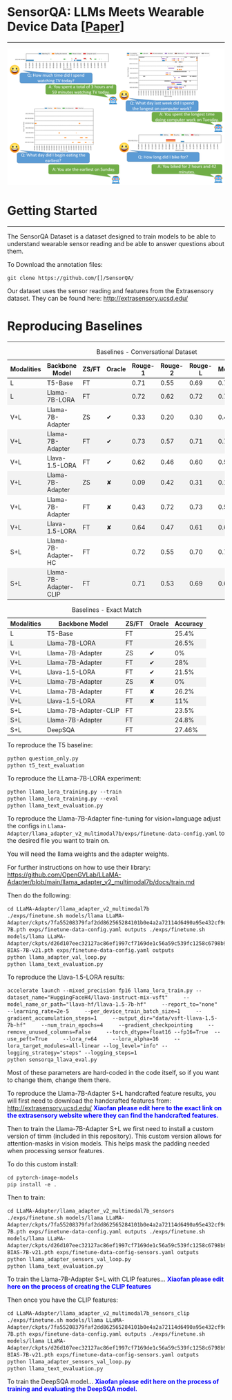 # SensorQA: LLMs Meets Wearable Device Data \[[Paper]()]
***

![image](dataset_example.PNG)


# Getting Started
***
The SensorQA Dataset is a dataset designed to train models to be able to understand wearable sensor reading and be able to answer questions about them.

To Download the annotation files:
    
    git clone https://github.com/[]/SensorQA/

Our dataset uses the sensor reading and features from the Extrasensory dataset. They can be found here: http://extrasensory.ucsd.edu/


# Reproducing Baselines
***
<table>
    <caption>Baselines - Conversational Dataset</caption>
    <thead>
        <tr>
            <th>Modalities</th>
            <th>Backbone Model</th>
            <th>ZS/FT</th>
            <th>Oracle</th>
            <th>Rouge-1</th>
            <th>Rouge-2</th>
            <th>Rouge-L</th>
            <th>Meteor</th>
            <th>Bleu</th>
            <th>Exact Match</th>
        </tr>
    </thead>
    <tbody>
        <tr>
            <td>L</td>
            <td>T5-Base</td>
            <td>FT</td>
            <td></td>
            <td>0.71</td>
            <td>0.55</td>
            <td>0.69</td>
            <td>0.70</td>
            <td>0.43</td>
            <td>0.26</td>
        </tr>
        <tr style="background-color: #f2f2f2;">
            <td>L</td>
            <td>Llama-7B-LORA</td>
            <td>FT</td>
            <td></td>
            <td>0.72</td>
            <td>0.62</td>
            <td>0.72</td>
            <td>0.72</td>
            <td>0.38</td>
            <td>0.04</td>
        </tr>
        <tr>
            <td>V+L</td>
            <td>Llama-7B-Adapter</td>
            <td>ZS</td>
            <td>✔</td>
            <td>0.33</td>
            <td>0.20</td>
            <td>0.30</td>
            <td>0.44</td>
            <td>0.09</td>
            <td>0</td>
        </tr>
        <tr style="background-color: #f2f2f2;">
            <td>V+L</td>
            <td>Llama-7B-Adapter</td>
            <td>FT</td>
            <td>✔</td>
            <td>0.73</td>
            <td>0.57</td>
            <td>0.71</td>
            <td>0.72</td>
            <td>0.43</td>
            <td>0.14</td>
        </tr>
        <tr>
            <td>V+L</td>
            <td>Llava-1.5-LORA</td>
            <td>FT</td>
            <td>✔</td>
            <td>0.62</td>
            <td>0.46</td>
            <td>0.60</td>
            <td>0.58</td>
            <td>0.35</td>
            <td>0.13</td>
        </tr>
        <tr style="background-color: #f2f2f2;">
            <td>V+L</td>
            <td>Llama-7B-Adapter</td>
            <td>ZS</td>
            <td>✘</td>
            <td>0.09</td>
            <td>0.42</td>
            <td>0.31</td>
            <td>0.19</td>
            <td>0.28</td>
            <td>0</td>
        </tr>
        <tr>
            <td>V+L</td>
            <td>Llama-7B-Adapter</td>
            <td>FT</td>
            <td>✘</td>
            <td>0.43</td>
            <td>0.72</td>
            <td>0.73</td>
            <td>0.57</td>
            <td>0.70</td>
            <td>0.14</td>
        </tr>
        <tr style="background-color: #f2f2f2;">
            <td>V+L</td>
            <td>Llava-1.5-LORA</td>
            <td>FT</td>
            <td>✘</td>
            <td>0.64</td>
            <td>0.47</td>
            <td>0.61</td>
            <td>0.60</td>
            <td>0.35</td>
            <td>0.11</td>
        </tr>
        <tr>
            <td>S+L</td>
            <td>Llama-7B-Adapter-HC</td>
            <td>FT</td>
            <td></td>
            <td>0.72</td>
            <td>0.55</td>
            <td>0.70</td>
            <td>0.71</td>
            <td>0.42</td>
            <td>0.14</td>
        </tr>
        <tr style="background-color: #f2f2f2;">
            <td>S+L</td>
            <td>Llama-7B-Adapter-CLIP</td>
            <td>FT</td>
            <td></td>
            <td>0.71</td>
            <td>0.53</td>
            <td>0.69</td>
            <td>0.69</td>
            <td>0.40</td>
            <td>0.12</td>
        </tr>
    </tbody>
</table>

<table>
    <caption>Baselines - Exact Match</caption>
    <thead>
        <tr>
            <th>Modalities</th>
            <th>Backbone Model</th>
            <th>ZS/FT</th>
            <th>Oracle</th>
            <th>Accuracy</th>
        </tr>
    </thead>
    <tbody>
        <tr>
            <td>L</td>
            <td>T5-Base</td>
            <td>FT</td>
            <td></td>
            <td>25.4%</td>
        </tr>
        <tr style="background-color: #f2f2f2;">
            <td>L</td>
            <td>Llama-7B-LORA</td>
            <td>FT</td>
            <td></td>
            <td>26.5%</td>
        </tr>
        <tr>
            <td>V+L</td>
            <td>Llama-7B-Adapter</td>
            <td>ZS</td>
            <td>✔</td>
            <td>0%</td>
        </tr>
        <tr style="background-color: #f2f2f2;">
            <td>V+L</td>
            <td>Llama-7B-Adapter</td>
            <td>FT</td>
            <td>✔</td>
            <td>28%</td>
        </tr>
        <tr>
            <td>V+L</td>
            <td>Llava-1.5-LORA</td>
            <td>FT</td>
            <td>✔</td>
            <td>21.5%</td>
        </tr>
        <tr style="background-color: #f2f2f2;">
            <td>V+L</td>
            <td>Llama-7B-Adapter</td>
            <td>ZS</td>
            <td>✘</td>
            <td>0%</td>
        </tr>
        <tr>
            <td>V+L</td>
            <td>Llama-7B-Adapter</td>
            <td>FT</td>
            <td>✘</td>
            <td>26.2%</td>
        </tr>
        <tr style="background-color: #f2f2f2;">
            <td>V+L</td>
            <td>Llava-1.5-LORA</td>
            <td>FT</td>
            <td>✘</td>
            <td>11%</td>
        </tr>
        <tr>
            <td>S+L</td>
            <td>Llama-7B-Adapter-CLIP</td>
            <td>FT</td>
            <td></td>
            <td>23.5%</td>
        </tr>
        <tr style="background-color: #f2f2f2;">
            <td>S+L</td>
            <td>Llama-7B-Adapter</td>
            <td>FT</td>
            <td></td>
            <td>24.8%</td>
        </tr>
        <tr>
            <td>S+L</td>
            <td>DeepSQA</td>
            <td>FT</td>
            <td></td>
            <td>27.46%</td>
        </tr>
    </tbody>
</table>


To reproduce the T5 baseline:

    python question_only.py
    python t5_text_evaluation

To reproduce the LLama-7B-LORA experiment:

    python llama_lora_training.py --train
    python llama_lora_training.py --eval
    python llama_text_evaluation.py

To reproduce the Llama-7B-Adapter fine-tuning for vision+language adjust the configs in `Llama-Adapter/llama_adapter_v2_multimodal7b/exps/finetune-data-config.yaml` to the desired file you want to train on.

You will need the llama weights and the adapter weights.

For further instructions on how to use their library: https://github.com/OpenGVLab/LLaMA-Adapter/blob/main/llama_adapter_v2_multimodal7b/docs/train.md

Then do the following:

    cd LLaMA-Adapter/llama_adapter_v2_multimodal7b 
    ./exps/finetune.sh models/llama LLaMA-Adapter/ckpts/7fa55208379faf2dd862565284101b0e4a2a72114d6490a95e432cf9d9b6c813_BIAS-7B.pth exps/finetune-data-config.yaml outputs ./exps/finetune.sh models/llama LLaMA-Adapter/ckpts/d26d107eec32127ac86ef1997cf7169de1c56a59c539fc1258c6798b969e289c_LORA-BIAS-7B-v21.pth exps/finetune-data-config.yaml outputs
    python llama_adapter_val_loop.py
    python llama_text_evaluation.py

To reproduce the Llava-1.5-LORA results:

    accelerate launch --mixed_precision fp16 llama_lora_train.py --dataset_name="HuggingFaceH4/llava-instruct-mix-vsft"     --model_name_or_path="llava-hf/llava-1.5-7b-hf"     --report_to="none"     --learning_rate=2e-5     --per_device_train_batch_size=1     --gradient_accumulation_steps=1     --output_dir="data/vsft-llava-1.5-7b-hf"     --num_train_epochs=4     --gradient_checkpointing     --remove_unused_columns=False     --torch_dtype=float16 --fp16=True  --use_peft=True     --lora_r=64     --lora_alpha=16     --lora_target_modules=all-linear --log_level="info" --logging_strategy="steps" --logging_steps=1
    python sensorqa_llava_eval.py

Most of these parameters are hard-coded in the code itself, so if you want to change them, change them there.

To reproduce the Llama-7B-Adapter S+L handcrafted feature results, you will first need to download the handcrafted features from: http://extrasensory.ucsd.edu/
<span style="color:blue"><strong>Xiaofan please edit here to the exact link on the extrasensory website where they can find the handcrafted features.</strong></span>

Then to train the Llama-7B-Adapter S+L we first need to install a custom version of timm (included in this repository). This custom version allows for attention-masks in vision models. This helps mask the padding needed when processing sensor features.

To do this custom install:

    cd pytorch-image-models
    pip install -e .

Then to train:

    cd LLaMA-Adapter/llama_adapter_v2_multimodal7b_sensors 
    ./exps/finetune.sh models/llama LLaMA-Adapter/ckpts/7fa55208379faf2dd862565284101b0e4a2a72114d6490a95e432cf9d9b6c813_BIAS-7B.pth exps/finetune-data-config.yaml outputs ./exps/finetune.sh models/llama LLaMA-Adapter/ckpts/d26d107eec32127ac86ef1997cf7169de1c56a59c539fc1258c6798b969e289c_LORA-BIAS-7B-v21.pth exps/finetune-data-config-sensors.yaml outputs
    python llama_adapter_sensors_val_loop.py
    python llama_text_evaluation.py


To train the Llama-7B-Adapter S+L with CLIP features...
<span style="color:blue"><strong>Xiaofan please edit here on the process of creating the CLIP features</strong></span>

Then once you have the CLIP features:

    cd LLaMA-Adapter/llama_adapter_v2_multimodal7b_sensors_clip 
    ./exps/finetune.sh models/llama LLaMA-Adapter/ckpts/7fa55208379faf2dd862565284101b0e4a2a72114d6490a95e432cf9d9b6c813_BIAS-7B.pth exps/finetune-data-config.yaml outputs ./exps/finetune.sh models/llama LLaMA-Adapter/ckpts/d26d107eec32127ac86ef1997cf7169de1c56a59c539fc1258c6798b969e289c_LORA-BIAS-7B-v21.pth exps/finetune-data-config-sensors.yaml outputs
    python llama_adapter_sensors_val_loop.py
    python llama_text_evaluation.py


To train the DeepSQA model...
<span style="color:blue"><strong>Xiaofan please edit here on the process of training and evaluating the DeepSQA model.</strong></span>
